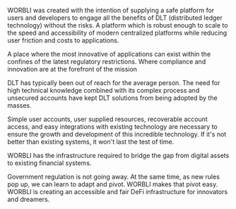 WORBLI was created with the intention of supplying a safe platform for users and developers to engage all the benefits of DLT (distributed ledger technology) without the risks. A platform which is robust enough to scale to the speed and accessibility of modern centralized platforms while reducing user friction and costs to applications.

A place where the most innovative of applications can exist within the confines of the latest regulatory restrictions. Where compliance and innovation are at the forefront of the mission

DLT has typically been out of reach for the average person. The need for high technical knowledge combined with its complex process and unsecured accounts have kept DLT solutions from being adopted by the masses.

Simple user accounts, user supplied resources, recoverable account access, and easy integrations with existing technology are necessary to ensure the growth and development of this incredible technology. If it's not better than existing systems, it won't last the test of time.

WORBLI has the infrastructure required to bridge the gap from digital assets to existing financial systems.

Government regulation is not going away. At the same time, as new rules pop up, we can learn to adapt and pivot. WORBLI makes that pivot easy. WORBLI is creating an accessible and fair DeFi infrastructure for innovators and dreamers.